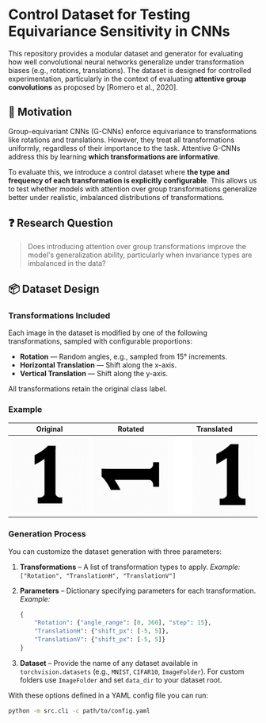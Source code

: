 # Control Dataset for Testing Equivariance Sensitivity in CNNs

This repository provides a modular dataset and generator for evaluating how well convolutional neural networks generalize under transformation biases (e.g., rotations, translations). The dataset is designed for controlled experimentation, particularly in the context of evaluating **attentive group convolutions** as proposed by [Romero et al., 2020].

## 🧠 Motivation

Group-equivariant CNNs (G-CNNs) enforce equivariance to transformations like rotations and translations. However, they treat all transformations uniformly, regardless of their importance to the task. Attentive G-CNNs address this by learning **which transformations are informative**.

To evaluate this, we introduce a control dataset where **the type and frequency of each transformation is explicitly configurable**. This allows us to test whether models with attention over group transformations generalize better under realistic, imbalanced distributions of transformations.

## ❓ Research Question

> Does introducing attention over group transformations improve the model's generalization ability, particularly when invariance types are imbalanced in the data?

## 📦 Dataset Design

### Transformations Included

Each image in the dataset is modified by one of the following transformations, sampled with configurable proportions:

- **Rotation** — Random angles, e.g., sampled from 15° increments.
- **Horizontal Translation** — Shift along the x-axis.
- **Vertical Translation** — Shift along the y-axis.

All transformations retain the original class label.

### Example

| Original | Rotated | Translated |
|----------|---------|------------|
| ![](figures/number_1.png) | ![](figures/number_1_rotated.png) | ![](figures/number_1_translated.png) |

### Generation Process

You can customize the dataset generation with three parameters:

1. **Transformations** – A list of transformation types to apply.
   _Example:_ `["Rotation", "TranslationH", "TranslationV"]`

2. **Parameters** – Dictionary specifying parameters for each transformation.
   _Example:_
   ```python
   {
       "Rotation": {"angle_range": [0, 360], "step": 15},
       "TranslationH": {"shift_px": [-5, 5]},
       "TranslationV": {"shift_px": [-5, 5]}
   }
   ```

3. **Dataset** – Provide the name of any dataset available in
   `torchvision.datasets` (e.g., `MNIST`, `CIFAR10`, `ImageFolder`). For custom
   folders use `ImageFolder` and set `data_dir` to your dataset root.

With these options defined in a YAML config file you can run:

```bash
python -m src.cli -c path/to/config.yaml
```


